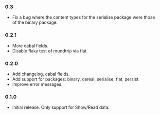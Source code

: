 ### 0.3

* Fix a bug where the content types for the serialise package were those of the binary package.

### 0.2.1

* More cabal fields.
* Disable flaky test of roundtrip via flat.

### 0.2.0

* Add changelog, cabal fields.
* Add support for packages: binary, cereal, serialise, flat, persist.
* Improve error messages.

### 0.1.0

* Initial release. Only support for Show/Read data.
